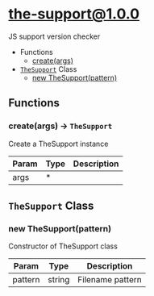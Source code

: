 <!-- // Code generated by coz. DO NOT EDIT. -->
# the-support@1.0.0

JS support version checker

+ Functions
  + [create(args)](#the-support-function-create)
+ [`TheSupport`](#the-support-classes) Class
  + [new TheSupport(pattern)](#the-support-classes-the-support-constructor)

## Functions

<a class='md-heading-link' name="the-support-function-create" ></a>

### create(args) -> `TheSupport`

Create a TheSupport instance

| Param | Type | Description |
| ----- | --- | -------- |
| args | * |  |



<a class='md-heading-link' name="the-support-classes"></a>

## `TheSupport` Class






<a class='md-heading-link' name="the-support-classes-the-support-constructor" ></a>

### new TheSupport(pattern)

Constructor of TheSupport class

| Param | Type | Description |
| ----- | --- | -------- |
| pattern | string | Filename pattern |





